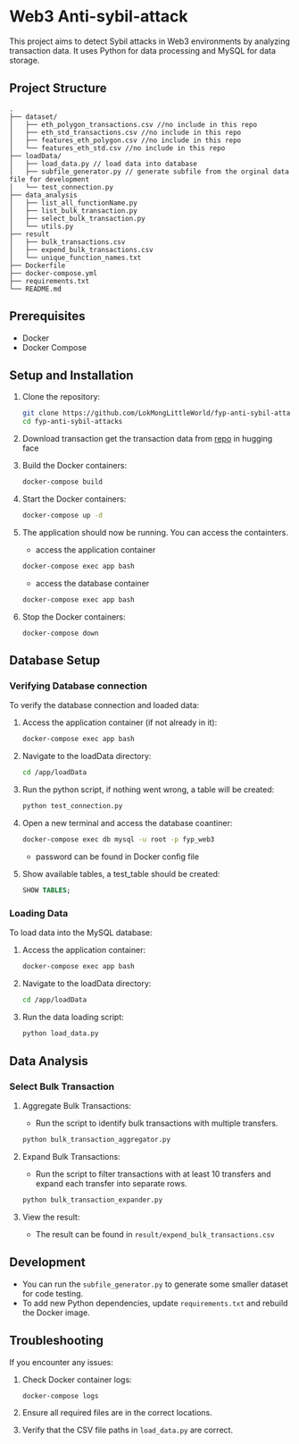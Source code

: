 # Web3 Anti-sybil-attack

This project aims to detect Sybil attacks in Web3 environments by analyzing transaction data. It uses Python for data processing and MySQL for data storage.

## Project Structure

```
.
├── dataset/
│   ├── eth_polygon_transactions.csv //no include in this repo
│   ├── eth_std_transactions.csv //no include in this repo
│   ├── features_eth_polygon.csv //no include in this repo
│   └── features_eth_std.csv //no include in this repo
├── loadData/
│   ├── load_data.py // load data into database
│   ├── subfile_generator.py // generate subfile from the orginal data file for development
│   └── test_connection.py
├── data_analysis
│   ├── list_all_functionName.py
│   ├── list_bulk_transaction.py
│   ├── select_bulk_transaction.py
│   └── utils.py
├── result
│   ├── bulk_transactions.csv
│   ├── expend_bulk_transactions.csv
│   └── unique_function_names.txt
├── Dockerfile
├── docker-compose.yml
├── requirements.txt
└── README.md
```

## Prerequisites

- Docker
- Docker Compose

## Setup and Installation

1. Clone the repository:
   ```bash
   git clone https://github.com/LokMongLittleWorld/fyp-anti-sybil-attacks.git
   cd fyp-anti-sybil-attacks
   ```

2. Download transaction
   get the transaction data from [repo](https://huggingface.co/datasets/Poupou/Gitcoin-ODS-Hackhaton-GR15/tree/main) in hugging face

3. Build the Docker containers:
   ```bash
   docker-compose build
   ```

4. Start the Docker containers:
   ```bash
   docker-compose up -d
   ```

5. The application should now be running. You can access the containters.
   - access the application container
   ```bash
   docker-compose exec app bash
   ```
   - access the database container
   ```bash
   docker-compose exec app bash
   ```

6. Stop the Docker containers:
   ```
   docker-compose down
   ```


## Database Setup

### Verifying Database connection

To verify the database connection and loaded data:

1. Access the application container (if not already in it):
   ```bash
   docker-compose exec app bash
   ```

2. Navigate to the loadData directory:
   ```bash
   cd /app/loadData
   ```

3. Run the python script, if nothing went wrong, a table will be created:
   ```bash
   python test_connection.py
   ```

4. Open a new terminal and access the database coantiner:
   ```bash
   docker-compose exec db mysql -u root -p fyp_web3
   ```
   - password can be found in Docker config file

5. Show available tables, a test_table should be created:
   ```sql
   SHOW TABLES;
   ```

### Loading Data

To load data into the MySQL database:

1. Access the application container:
   ```bash
   docker-compose exec app bash
   ```

2. Navigate to the loadData directory:
   ```bash
   cd /app/loadData
   ```

3. Run the data loading script:
   ```bash
   python load_data.py
   ```

## Data Analysis

### Select Bulk Transaction

1. Aggregate Bulk Transactions:
   - Run the script to identify bulk transactions with multiple transfers.
   ```bash
   python bulk_transaction_aggregator.py
   ```

2. Expand Bulk Transactions:
   - Run the script to filter transactions with at least 10 transfers and expand each transfer into separate rows.
   ```bash
   python bulk_transaction_expander.py
   ```

3. View the result:
   - The result can be found in `result/expend_bulk_transactions.csv`
   
## Development

- You can run the `subfile_generator.py` to generate some smaller dataset for code testing.
- To add new Python dependencies, update `requirements.txt` and rebuild the Docker image.

## Troubleshooting

If you encounter any issues:

1. Check Docker container logs:
   ```
   docker-compose logs
   ```

2. Ensure all required files are in the correct locations.
3. Verify that the CSV file paths in `load_data.py` are correct.